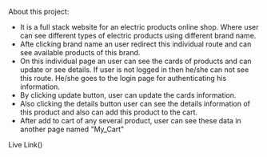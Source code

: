About this project:
- It is a full stack website for an electric products online shop. Where user can see different types of electric products using different brand name.
- Afte clicking brand name an user redirect this individual route and can see available products of this brand. 
- On this individual page an user can see the cards of products and can update or see details. If user is not logged in then he/she can not see this route. He/she goes to the login page for authenticating his information.
- By clicking update button, user can update the cards information.
- Also clicking the details button user can see the details information of this product and also can add this product to the cart.
- After add to cart of any several product, user can see these data in another page named "My_Cart"



Live Link()

